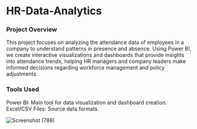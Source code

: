 # HR-Data-Analytics

### Project Overview
This project focuses on analyzing the attendance data of employees in a company to understand patterns in presence and absence. Using Power BI, we create interactive visualizations and dashboards that provide insights into attendance trends, helping HR managers and company leaders make informed decisions regarding workforce management and policy adjustments.

### Tools Used
Power BI: Main tool for data visualization and dashboard creation.
Excel/CSV Files: Source data formats.

![Screenshot (788)](https://github.com/devesh905/HR-Data-Analytics-/assets/107157640/08496aaf-df1c-4bcf-901a-2cd869f85420)
